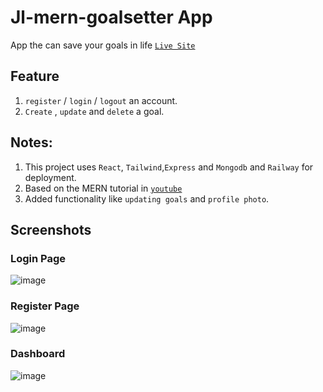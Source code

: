 # Jl-mern-goalsetter App
App the can save your goals in life
[`Live Site`](https://jl-mern-goalsetter.up.railway.app/)

## Feature
1. `register` / `login` / `logout` an account.
2. `Create` , `update` and `delete` a goal.

## Notes:
1. This project uses `React`, `Tailwind`,`Express` and `Mongodb` and `Railway` for deployment.
2. Based on the MERN tutorial in [`youtube`](https://www.youtube.com/playlist?list=PLillGF-RfqbbQeVSccR9PGKHzPJSWqcsmhttps://www.youtube.com/playlist?list=PLillGF-RfqbbQeVSccR9PGKHzPJSWqcsm)
3. Added functionality like `updating goals` and `profile photo`.

## Screenshots
### Login Page
![image](https://user-images.githubusercontent.com/102973841/221398038-78a5f907-9c8f-4b05-9ca6-2ab3e195fa2f.png)
### Register Page
![image](https://user-images.githubusercontent.com/102973841/221398050-be65b18c-3c89-490b-bc2e-89b14461894a.png)
### Dashboard
![image](https://user-images.githubusercontent.com/102973841/221398055-07f69bc1-750b-494c-b652-b40a8e105530.png)
